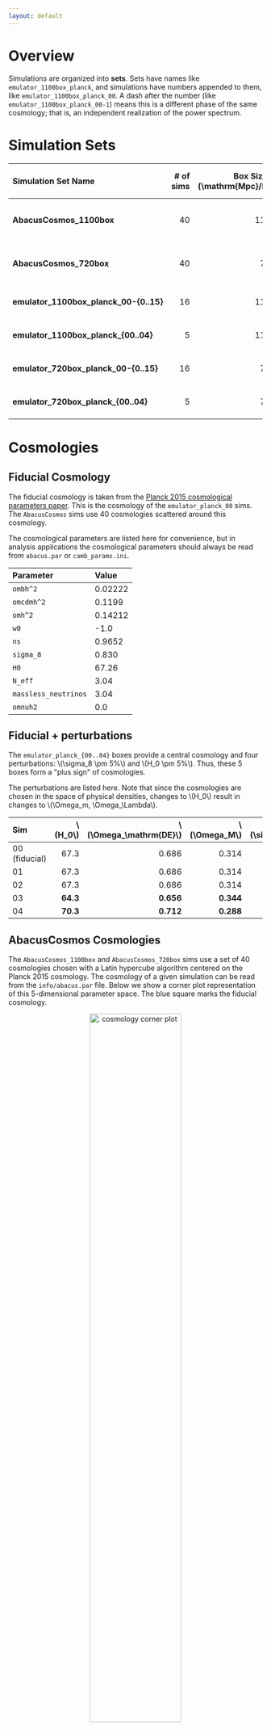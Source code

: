 ```yaml
---
layout: default
---
```


# Overview
Simulations are organized into **sets**.  Sets have names like
`emulator_1100box_planck`, and simulations have numbers appended to
them, like `emulator_1100box_planck_00`.  A dash after the number (like 
`emulator_1100box_planck_00-1`) means this is a different
phase of the same cosmology; that is, an independent realization of the power spectrum.

# Simulation Sets

| **Simulation Set Name** | **# of sims** | **Box Size [\\(\mathrm{Mpc}/h\\)]** | **\\(N_\mathrm{part}\\)** | **Particle Mass [\\(M_\odot/h\\)]** | **Cosmologies** | **Initial Phases** | **Output Redshifts** | **Notes** | **Browse** |
|:-------------|--------------:|------------------------------------:|--------------------------:|:------------------------------------|:----------------|:-----------|:--------------|:----------|:-----------|
| **AbacusCosmos_1100box** | 40 | 1100 | \\(1440^3\\) | \\(\sim 4\times 10^{10}\\) | Latin Hypercube centered on Planck 2015 | Matched | 1.5, 1.0, 0.7, 0.5, 0.3 | | [Browse](http://nbody.rc.fas.harvard.edu/public/AbacusCosmos/AbacusCosmos_1100box_products/) |
| **AbacusCosmos_720box** | 40 | 720 | \\(1440^3\\) | \\(\sim 1\times 10^{10}\\) | Latin Hypercube centered on Planck 2015 | Matched | 1.5, 1.0, 0.7, 0.5, 0.3, 0.1 | Not zoom-in boxes of the above | [Browse](http://nbody.rc.fas.harvard.edu/public/AbacusCosmos/AbacusCosmos_720box_products/) |
| <span style="white-space: nowrap;"> **emulator_1100box_planck_00-{0..15}** </span> | 16 | 1100 | \\(1440^3\\) | \\(\sim 4\times 10^{10}\\) | Fiducial | Independent | 0.7, 0.57, 0.5, 0.3 | Volume-building boxes | [Browse](http://nbody.rc.fas.harvard.edu/public/AbacusCosmos/emulator_1100box_planck_products/) |
| **emulator_1100box_planck_{00..04}** | 5 | 1100 | \\(1440^3\\) | \\(\sim 4\times 10^{10}\\) | Fiducial + perturbations | Matched | 0.7, 0.57, 0.5, 0.3 | Derivative-measuring boxes | [Browse](http://nbody.rc.fas.harvard.edu/public/AbacusCosmos/emulator_1100box_planck_products/) |
| **emulator_720box_planck_00-{0..15}** | 16 | 720 | \\(1440^3\\) | \\(\sim 1\times 10^{10}\\) | Fiducial | Independent | 0.7, 0.57, 0.5, 0.3, 0.1 | Volume-building boxes | [Browse](http://nbody.rc.fas.harvard.edu/public/AbacusCosmos/emulator_720box_planck_products/) |
| **emulator_720box_planck_{00..04}** | 5 | 720 | \\(1440^3\\) | \\(\sim 1\times 10^{10}\\) | Fiducial + perturbations | Matched | 0.7, 0.57, 0.5, 0.3, 0.1 | Derivative-measuring boxes | [Browse](http://nbody.rc.fas.harvard.edu/public/AbacusCosmos/emulator_720box_planck_products/) |


# Cosmologies
## Fiducial Cosmology
The fiducial cosmology is taken from the [Planck 2015 cosmological parameters paper](https://arxiv.org/abs/1502.01589).
This is the cosmology of the `emulator_planck_00` sims.  The `AbacusCosmos` sims use 40 cosmologies scattered around this cosmology.

The cosmological parameters are listed here for convenience, but in analysis applications the cosmological parameters should always be read from
`abacus.par` or `camb_params.ini`.

| **Parameter** | **Value** |
|:---------|:--------|
| `ombh^2` | 0.02222 |
| `omcdmh^2` | 0.1199 |
| `omh^2` | 0.14212 |
| `w0` | -1.0 |
| `ns` | 0.9652 |
| `sigma_8` | 0.830 |
| `H0` | 67.26 |
| `N_eff` | 3.04 |
| `massless_neutrinos` | 3.04 |
| `omnuh2` | 0.0 |

## Fiducial + perturbations
The `emulator_planck_{00..04}` boxes provide a central cosmology and four perturbations: \\(\sigma_8 \pm 5\%\\) and \\(H_0 \pm 5\%\\).  Thus, these 5 boxes form a "plus sign" of cosmologies.

The perturbations are listed here.  Note that since the cosmologies are chosen in the space of physical densities, changes to \\(H_0\\) result in changes to \\(\Omega_m, \Omega_\Lambda\\).

| **Sim**      | \\(H_0\\)   | \\(\Omega_\mathrm{DE}\\)   | \\(\Omega_M\\)   | \\(\sigma_8\\)   |
|:-------------|------------:|---------------------------:|-----------------:|-----------------:|
| 00 (fiducial)    | 67.3    | 0.686      | 0.314     | 0.83      |
| 01    | 67.3    | 0.686          | 0.314         | **0.78**      |
| 02    | 67.3    | 0.686          | 0.314         | **0.88**      |
| 03    | **64.3** | **0.656**      | **0.344**     | 0.83      |
| 04    | **70.3** | **0.712**      | **0.288**     | 0.83         |

## AbacusCosmos Cosmologies
The `AbacusCosmos_1100box` and `AbacusCosmos_720box` sims use a set of 40 cosmologies chosen with a Latin hypercube algorithm centered on the Planck 2015 cosmology.
The cosmology of a given simulation can be read from the `info/abacus.par` file.
Below we show a corner plot representation of this 5-dimensional parameter space.  The blue square marks the fiducial cosmology.

<center>
<img src="{{ site.baseurl }}{% link cosmology_corner_plot.png %}" alt="cosmology corner plot" style="width: 60%;"/>
</center>

# Initial Conditions
The initial conditions were generated by the public [zeldovich-PLT](https://github.com/lgarrison/zeldovich-PLT) code of [Garrison+2016](https://arxiv.org/abs/1605.02333).  We do not provide initial conditions files with the catalogs, but we do provide the input parameter file (`info/abacus.par`) for the IC code and the input power spectrum from [CAMB](http://camb.info/).  The initial conditions can thus be generated by re-running the IC code with those inputs; see below.

The simulations use second-order Lagrangian perturbation theory (2LPT) initial conditions, but zeldovich-PLT only outputs first order displacements.  The 2LPT corrections are generated by Abacus on-the-fly using the configuration-space method of Garrison+2016.

Two non-standard first-order corrections are implemented by zeldovich-PLT.  The first is that the displacements use the particle lattice eigenmodes rather than the curl-free continuum eigenmodes.  This eliminates transients that arise due to the discretization of the continuum dynamical system (the Vlasov-Boltzmann distribution function) into particles on small scales near \\(k_\mathrm{Nyquist}\\).  The second correction is "rescaling", in which initial mode amplitudes are adjusted to counteract the violation of linear theory that inevitably happens on small scales in particle systems.  This violation usually takes the form of growth suppression; thus the initial adjustments are mostly amplitude increases.  We choose \\(z_\mathrm{target} = 5\\) as the redshift at which the rescaled solution will match linear theory; this choice is tested in Garrison+2016.

Some simulations are referred to as "phase-matched" in the initial conditions.  This refers to initial conditions with the same random number generator seed, called `ZD_Seed` in the `abacus.par` file.  Matching this value (and `ZD_NumBlock`) between two simulations guarantees that the amplitudes and phases of the initial modes are identical between the simulations (up to differences in the input power spectrum and cosmology).

## Re-generating ICs
To re-generate the initial conditions for a given sim, make a copy of the `abacus.par` file from the simulation and pass it as the parameter file to the zeldovich-PLT code.  Most of the parameters will not need modification, but any parameters related to file paths will have to be modified to suit your system.  Specifically, the following will likely need to be updated:

- `InitialConditionsDirectory`: The output directory for the IC files.
- `ZD_PLT_filename`: The PLT eigenmodes file.  This is included with the zeldovich-PLT code (probably `eigmodes128`).
- `ZD_Pk_filename`: The input power spectrum file (i.e. the CAMB output file).  This is included with each sim as `info/camb_matterpower.dat`.

## Power Spectra
We use CAMB to generate a linear \\(z=0\\) power spectrum for each cosmology in our grid.  We then scale the power spectrum back to \\(z_\mathrm{init}=49\\) by scaling \\(\sigma_8\\) by the ratio of the growth factors \\(D(z=49)/D(z=0)\\).  This \\(\sigma_8\\) is passed to zeldovich-PLT, which handles the re-normalization of the power spectrum.  The computation of the growth factors is done by Abacus's cosmology module, so it is consistent by construction with the simulation's cosmological evolution.  We only use massless neutrinos and include no cosmological neutrino density.  The exact CAMB inputs and outputs are available with each simulation (`info/camb_params.ini` and related `info/camb_*` files; see [Info Directory]({{ site.baseurl }}{% link data_specifications.md %}#info-directory)).
